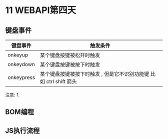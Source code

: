 # 11 WEBAPI第四天
## 键盘事件
|键盘事件|触发条件|
|-|-|
|onkeyup|某个键盘按键被松开时触发|
|onkeydown|某个键盘按键被按下时触发|
|onkeypress|某个键盘按键被按下时触发 , 但是它不识别功能键 比如 ctrl shift 箭头|

注意:
1. 
## BOM编程

## JS执行流程

